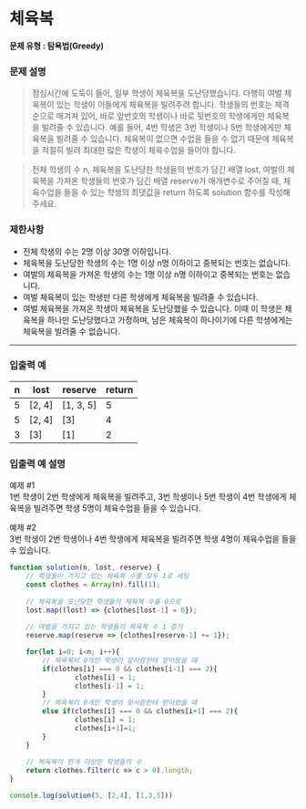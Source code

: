 # 체육복

**문제 유형 : 탐욕법(Greedy)**

### **문제 설명**
>점심시간에 도둑이 들어, 일부 학생이 체육복을 도난당했습니다. 다행히 여벌 체육복이 있는 학생이 이들에게 체육복을 빌려주려 합니다. 학생들의 번호는 체격 순으로 매겨져 있어, 바로 앞번호의 학생이나 바로 뒷번호의 학생에게만 체육복을 빌려줄 수 있습니다. 예를 들어, 4번 학생은 3번 학생이나 5번 학생에게만 체육복을 빌려줄 수 있습니다. 체육복이 없으면 수업을 들을 수 없기 때문에 체육복을 적절히 빌려 최대한 많은 학생이 체육수업을 들어야 합니다.

>전체 학생의 수 n, 체육복을 도난당한 학생들의 번호가 담긴 배열 lost, 여벌의 체육복을 가져온 학생들의 번호가 담긴 배열 reserve가 매개변수로 주어질 때, 체육수업을 들을 수 있는 학생의 최댓값을 return 하도록 solution 함수를 작성해주세요.

### **제한사항**
- 전체 학생의 수는 2명 이상 30명 이하입니다.
- 체육복을 도난당한 학생의 수는 1명 이상 n명 이하이고 중복되는 번호는 없습니다.
- 여벌의 체육복을 가져온 학생의 수는 1명 이상 n명 이하이고 중복되는 번호는 없습니다.
- 여벌 체육복이 있는 학생만 다른 학생에게 체육복을 빌려줄 수 있습니다.
- 여벌 체육복을 가져온 학생이 체육복을 도난당했을 수 있습니다. 이때 이 학생은 체육복을 하나만 도난당했다고 가정하며, 남은 체육복이 하나이기에 다른 학생에게는 체육복을 빌려줄 수 없습니다.
- - -
### **입출력 예**
| n | lost | reserve | return |
| --- | --- | --- | --- |
| 5 | [2, 4] | [1, 3, 5] | 5 |
| 5 | [2, 4] | [3] | 4 |
| 3 | [3] | [1] | 2 |

### **입출력 예 설명**

예제 #1\
1번 학생이 2번 학생에게 체육복을 빌려주고, 3번 학생이나 5번 학생이 4번 학생에게 체육복을 빌려주면 학생 5명이 체육수업을 들을 수 있습니다.

예제 #2\
3번 학생이 2번 학생이나 4번 학생에게 체육복을 빌려주면 학생 4명이 체육수업을 들을 수 있습니다.

```javascript
function solution(n, lost, reserve) {
	// 학생들이 가지고 있는 체육복 수를 모두 1로 세팅
	const clothes = Array(n).fill(1);
	
	// 체육복을 도난당한 학생들의 체육복 수를 0으로
	lost.map((lost) => {clothes[lost-1] = 0});
	
	// 여벌을 가지고 있는 학생들의 체육복 수 1 증가
	reserve.map(reserve => {clothes[reserve-1] += 1});

	for(let i=0; i<n; i++){
		// 체육복이 0개인 학생이 앞사람한테 받아왔을 때 
		if(clothes[i] === 0 && clothes[i-1] === 2){
				clothes[i] = 1;
				clothes[i-1] = 1;
		}
		// 체육복이 0개인 학생이 뒷사람한테 받아왔을 때 
		else if(clothes[i] === 0 && clothes[i+1] === 2){
				clothes[i] = 1;
				clothes[i+1]=1;
		}
	}
	
	// 체육복이 한개 이상인 학생들의 수
	return clothes.filter(c => c > 0).length;
}

console.log(solution(5, [2,4], [1,3,5]))
```